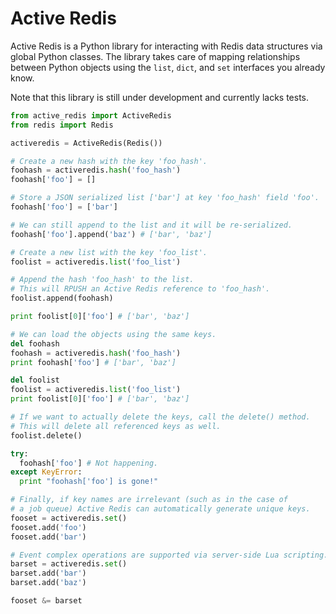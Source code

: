 Active Redis
============

Active Redis is a Python library for interacting with Redis data
structures via global Python classes. The library takes care of
mapping relationships between Python objects using the `list`,
`dict`, and `set` interfaces you already know.

Note that this library is still under development and currently
lacks tests.

```python
from active_redis import ActiveRedis
from redis import Redis

activeredis = ActiveRedis(Redis())

# Create a new hash with the key 'foo_hash'.
foohash = activeredis.hash('foo_hash')
foohash['foo'] = []

# Store a JSON serialized list ['bar'] at key 'foo_hash' field 'foo'.
foohash['foo'] = ['bar']

# We can still append to the list and it will be re-serialized.
foohash['foo'].append('baz') # ['bar', 'baz']

# Create a new list with the key 'foo_list'.
foolist = activeredis.list('foo_list')

# Append the hash 'foo_hash' to the list.
# This will RPUSH an Active Redis reference to 'foo_hash'.
foolist.append(foohash)

print foolist[0]['foo'] # ['bar', 'baz']

# We can load the objects using the same keys.
del foohash
foohash = activeredis.hash('foo_hash')
print foohash['foo'] # ['bar', 'baz']

del foolist
foolist = activeredis.list('foo_list')
print foolist[0]['foo'] # ['bar', 'baz']

# If we want to actually delete the keys, call the delete() method.
# This will delete all referenced keys as well.
foolist.delete()

try:
  foohash['foo'] # Not happening.
except KeyError:
  print "foohash['foo'] is gone!"

# Finally, if key names are irrelevant (such as in the case of
# a job queue) Active Redis can automatically generate unique keys.
fooset = activeredis.set()
fooset.add('foo')
fooset.add('bar')

# Event complex operations are supported via server-side Lua scripting.
barset = activeredis.set()
barset.add('bar')
barset.add('baz')

fooset &= barset
```
